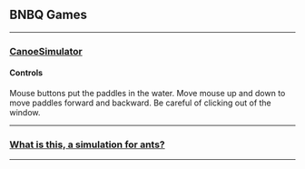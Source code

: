 ## BNBQ Games

---

### [CanoeSimulator](CanoeSimulator/index.html)

#### Controls

Mouse buttons put the paddles in the water. Move mouse up and down to move paddles forward and backward.
Be careful of clicking out of the window.

---
### [What is this, a simulation for ants?](GameForAnts/index.html)

---
